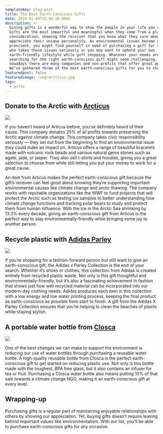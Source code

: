 ```yaml
---
templateKey: blog-post
title: The Best Earth-Conscious Gifts
date: 2020-01-04T15:04:10.000Z
description: >-
  Giving gifts is a wonderful way to show the people in your life you care.
  Gifts are the most impactful and meaningful when they come from a place of
  consideration, showing the receiver that you know what they care about and
  appreciate their unique personality. As environmental issues become more
  prescient, you might find yourself in need of purchasing a gift for someone
  who takes these issues seriously or you may want to uphold your own
  earth-friendly lifestyle while gift shopping. Whatever your needs are,
  searching for the right earth-conscious gift might seem challenging, but
  nowadays there are many companies and non-profits that offer great options.
  We’ve gathered three of the best earth-conscious gifts for you to choose from.
featuredpost: false
featuredimage: /img/arcticus.jpg
tags:
  - gifts
---
```

## Donate to the Arctic with <a href="http://arcticus.co.uk/"> Arcticus </a>

![](/img/arcticus.jpg)

If you haven’t heard of Articus before, you’ve definitely heard of their cause. This company donates 25% of all profits towards preserving the Arctic against climate change. This company takes civic responsibility seriously — they set out from the beginning to find an environmental issue they could make an impact on. Articus offers a range of beautiful bracelets made with volcanic rock beads and various natural gems stones such as agate, jade, or jasper. They also sell t-shirts and hoodies, giving you a great selection to choose from while still letting you put your money to work for a great cause. 

An item from Articus makes the perfect earth-conscious gift because the gift’s receiver can feel good about knowing they’re supporting important environmental causes like climate change and arctic thawing. The company works with reputable organizations like the WWF to fund projects that will protect the Arctic such as testing ice samples to better understanding how climate change functions and tracking polar bears to study and protect them from human influence. With the ice in the Arctic Sea shrinking by 13.3% every decade, giving an earth-conscious gift from Articus is the perfect way to stay environmentally-friendly while bringing some joy to another person. 

## Recycle plastic with <a href="www.adidas.co.uk/parley"> Adidas Parley</a>

![](/img/parley.png)

If you’re shopping for a fashion-forward person but still want to give an earth-conscious gift, the Adidas x Parley Collection is the end of your search. Whether it’s shoes or clothes, this collection from Adidas is created entirely from recycled plastic waste. Not only is this gift thoughtful and environmentally-friendly, but it’s also a fascinating achievement in fashion that shows just how well recycled material can be incorporated into our modern-day clothing needs. Adidas produces each item in this collection with a low energy and low water printing process, keeping the final product as earth-conscious as possible from start to finish. A gift from the Adidas X Parley Collection ensures that you’re helping to clean the beaches of plastic while staying stylish. 

## A portable water bottle from <a href="https://closca.com/pages/consciousness"> Closca </a>

![](/img/closca.jpg)

One of the best changes we can make to support the environment is reducing our use of water bottles through purchasing a reusable water bottle. A high-quality reusable bottle from Closca is the perfect earth-conscious gift to get started on reducing plastic use. Not only is this bottle made with the toughest, BPA free glass, but it also contains an infuser for tea or fruit. Purchasing a Closca water bottle also means putting 10% of that sale towards a climate change NGO, making it an earth-conscious gift at every level. 

## Wrapping-up

Purchasing gifts is a regular part of maintaining enjoyable relationships with others by showing our appreciation. Yet, buying gifts doesn’t require leaving behind important values like environmentalism. With our list, you’ll be able to purchase earth-conscious gifts for any occasion.
